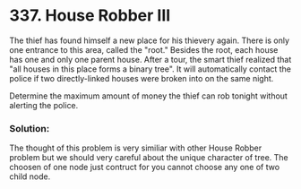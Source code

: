 #  337. House Robber III

The thief has found himself a new place for his thievery again. There is only one entrance to this area, called the "root." Besides the root, each house has one and only one parent house. After a tour, the smart thief realized that "all houses in this place forms a binary tree". It will automatically contact the police if two directly-linked houses were broken into on the same night.

Determine the maximum amount of money the thief can rob tonight without alerting the police.

### Solution:

The thought of this problem is very similiar with other House Robber problem but we should very careful about the unique character of tree. The choosen of one node just contruct for you cannot choose any one of two child node.
